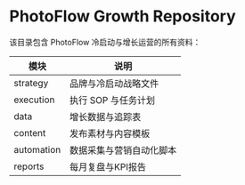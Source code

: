 # PhotoFlow Growth Repository

该目录包含 PhotoFlow 冷启动与增长运营的所有资料：

| 模块 | 说明 |
|------|------|
| strategy | 品牌与冷启动战略文件 |
| execution | 执行 SOP 与任务计划 |
| data | 增长数据与追踪表 |
| content | 发布素材与内容模板 |
| automation | 数据采集与营销自动化脚本 |
| reports | 每月复盘与KPI报告 |

